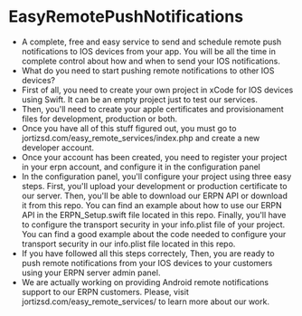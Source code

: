 # EasyRemotePushNotifications
* A complete, free and easy service to send and schedule remote push notifications to IOS devices from your app. You will be all the time in complete control about how and when to send your IOS notifications. 
* What do you need to start pushing remote notifications to other IOS devices? 
* First of all, you need to create your own project in xCode for IOS devices using Swift. It can be an empty project just to test our services. 
* Then, you'll need to create your apple certificates and provisionament files for development, production or both. 
* Once you have all of this stuff figured out, you must go to jortizsd.com/easy_remote_services/index.php and create a new developer account. 
* Once your account has been created, you need to register your project in your erpn account, and configure it in the configuration panel
* In the configuration panel, you'll configure your project using three easy steps. First, you'll upload your development or production certificate to our server. Then, you'll be able to download our ERPN API or download it from this repo. You can find an example about how to use our ERPN API in the ERPN_Setup.swift file located in this repo. Finally, you'll have to configure the transport security in your info.plist file of your project. You can find a good example about the code needed to configure your transport security in our info.plist file located in this repo.
* If you have followed all this steps correctely, Then, you are ready to push remote notifications from your IOS devices to your customers using your ERPN server admin panel. 
* We are actually working on providing Android remote notifications support to our ERPN customers. Please, visit jortizsd.com/easy_remote_services/ to learn more about our work.


